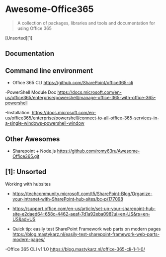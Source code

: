 # Awesome-Office365

> A collection of packages, libraries and tools and documentation for using Office 365

[Unsorted][1]

## Documentation

## Command line environment

- Office 365 CLI <https://github.com/SharePoint/office365-cli>

-PowerShell Module
Doc <https://docs.microsoft.com/en-us/office365/enterprise/powershell/manage-office-365-with-office-365-powershell>

-Installation ,<https://docs.microsoft.com/en-us/office365/enterprise/powershell/connect-to-all-office-365-services-in-a-single-windows-powershell-window>

## Other Awesomes

- Sharepoint + Node.js <https://github.com/romy63ru/Awesome-Office365.git>

## [1]: Unsorted

Working with hubsites

- <https://techcommunity.microsoft.com/t5/SharePoint-Blog/Organize-your-intranet-with-SharePoint-hub-sites/bc-p/177098>

- <https://support.office.com/en-us/article/set-up-your-sharepoint-hub-site-e2daed64-658c-4462-aeaf-7d1a92eba098?ui=en-US&rs=en-US&ad=US>

- Quick tip: easily test SharePoint Framework web parts on modern pages <https://blog.mastykarz.nl/easily-test-sharepoint-framework-web-parts-modern-pages/>

-Office 365 CLI v1.1.0
<https://blog.mastykarz.nl/office-365-cli-1-1-0/>